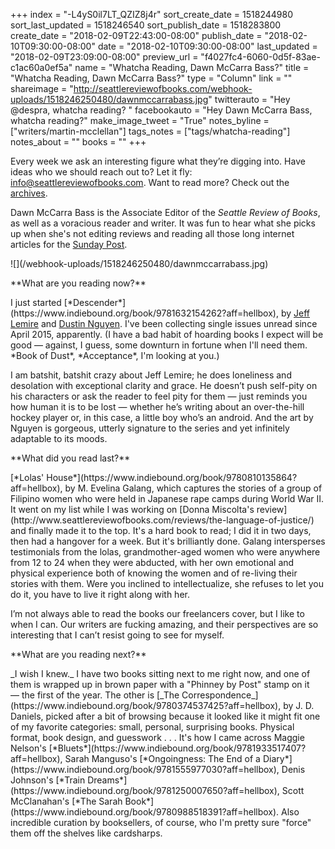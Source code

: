 +++
index = "-L4yS0il7LT_QZIZ8j4r"
sort_create_date = 1518244980
sort_last_updated = 1518246540
sort_publish_date = 1518283800
create_date = "2018-02-09T22:43:00-08:00"
publish_date = "2018-02-10T09:30:00-08:00"
date = "2018-02-10T09:30:00-08:00"
last_updated = "2018-02-09T23:09:00-08:00"
preview_url = "f4027fc4-6060-0d5f-83ae-c1ac60a0ef5a"
name = "Whatcha Reading, Dawn McCarra Bass?"
title = "Whatcha Reading, Dawn McCarra Bass?"
type = "Column"
link = ""
shareimage = "http://seattlereviewofbooks.com/webhook-uploads/1518246250480/dawnmccarrabass.jpg"
twitterauto = "Hey @despra, whatcha reading? "
facebookauto = "Hey Dawn McCarra Bass, whatcha reading?"
make_image_tweet = "True"
notes_byline = ["writers/martin-mcclellan"]
tags_notes = ["tags/whatcha-reading"]
notes_about = ""
books = ""
+++
<p class="intro">Every week we ask an interesting figure what they’re digging into. Have ideas who we should reach out to? Let it fly: <a href="mailto:info@seattlereviewofbooks.com">info@seattlereviewofbooks.com</a>. Want to read more? Check out the <a href="http://www.seattlereviewofbooks.com/tags/whatcha-reading">archives</a>.</p>

<div class="break"></div>

Dawn McCarra Bass is the Associate Editor of the _Seattle Review of Books_, as well as a voracious reader and writer. It was fun to hear what she picks up when she's not editing reviews and reading all those long internet articles for the [Sunday Post](http://www.seattlereviewofbooks.com/tags/the-sunday-post).

<p class="image">![](/webhook-uploads/1518246250480/dawnmccarrabass.jpg)</p>

<p class="noindent">**What are you reading now?**</p>

<p class="noindent">I just started [*Descender*](https://www.indiebound.org/book/9781632154262?aff=hellbox), by <a href="http://jefflemire.blogspot.com/" title="Jeff Lemire&#x27;s Blog">Jeff Lemire</a> and <a href="http://duss005.com/" title="duss005.com">Dustin Nguyen</a>. I've been collecting single issues unread since April 2015, apparently. (I have a bad habit of hoarding books I expect will be good &mdash; against, I guess, some downturn in fortune when I'll need them. *Book of Dust*, *Acceptance*, I'm looking at you.)</p>

<p>I am batshit, batshit crazy about Jeff Lemire; he does loneliness and desolation with exceptional clarity and grace. He doesn&#8217;t push self-pity on his characters or ask the reader to feel pity for them &mdash; just reminds you how human it is to be lost &mdash; whether he&#8217;s writing about an over-the-hill hockey player or, in this case, a little boy who&#8217;s an android. And the art by Nguyen is gorgeous, utterly signature to the series and yet infinitely adaptable to its moods. </p>

<p class="noindent">**What did you read last?**</p>

<p class="noindent">[*Lolas' House*](https://www.indiebound.org/book/9780810135864?aff=hellbox), by M. Evelina Galang, which captures the stories of a group of Filipino women who were held in Japanese rape camps during World War II. It went on my list while I was working on [Donna Miscolta's review](http://www.seattlereviewofbooks.com/reviews/the-language-of-justice/) and finally made it to the top. It's a hard book to read; I did it in two days, then had a hangover for a week. But it's brilliantly done. Galang intersperses testimonials from the lolas, grandmother-aged women who were anywhere from 12 to 24 when they were abducted, with her own emotional and physical experience both of knowing the women and of re-living their stories with them. Were you inclined to intellectualize, she refuses to let you do it, you have to live it right along with her.</p>

<p>I&#8217;m not always able to read the books our freelancers cover, but I like to when I can. Our writers are fucking amazing, and their perspectives are so interesting that I can&#8217;t resist going to see for myself.</p>

<p class="noindent">**What are you reading next?**</p>

<p class="noindent">_I wish I knew._ I have two books sitting next to me right now, and one of them is wrapped up in brown paper with a "Phinney by Post" stamp on it &mdash; the first of the year. The other is [_The Correspondence_](https://www.indiebound.org/book/9780374537425?aff=hellbox), by J. D. Daniels, picked after a bit of browsing because it looked like it might fit one of my favorite categories: small, personal, surprising books. Physical format, book design, and guesswork . . . It's how I came across Maggie Nelson's [*Bluets*](https://www.indiebound.org/book/9781933517407?aff=hellbox), Sarah Manguso's [*Ongoingness: The End of a Diary*](https://www.indiebound.org/book/9781555977030?aff=hellbox), Denis Johnson's [*Train Dreams*](https://www.indiebound.org/book/9781250007650?aff=hellbox), Scott McClanahan's [*The Sarah Book*](https://www.indiebound.org/book/9780988518391?aff=hellbox). Also incredible curation by booksellers, of course, who I'm pretty sure "force" them off the shelves like cardsharps.</p>

